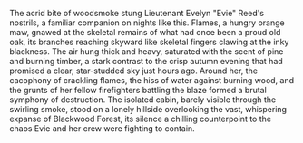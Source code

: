 The acrid bite of woodsmoke stung Lieutenant Evelyn "Evie" Reed's nostrils, a familiar companion on nights like this.  Flames, a hungry orange maw, gnawed at the skeletal remains of what had once been a proud old oak, its branches reaching skyward like skeletal fingers clawing at the inky blackness. The air hung thick and heavy, saturated with the scent of pine and burning timber, a stark contrast to the crisp autumn evening that had promised a clear, star-studded sky just hours ago.  Around her, the cacophony of crackling flames, the hiss of water against burning wood, and the grunts of her fellow firefighters battling the blaze formed a brutal symphony of destruction.  The isolated cabin, barely visible through the swirling smoke, stood on a lonely hillside overlooking the vast, whispering expanse of Blackwood Forest, its silence a chilling counterpoint to the chaos Evie and her crew were fighting to contain.
